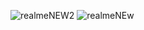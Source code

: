 ![realmeNEW2](https://github.com/Asfkhan/Organizer/assets/121487627/ae323c20-06d3-4852-a901-e6c8f7e30905)
![realmeNEw](https://github.com/Asfkhan/Organizer/assets/121487627/965e9db9-71f3-40c9-aafa-a34a76b1df59)
